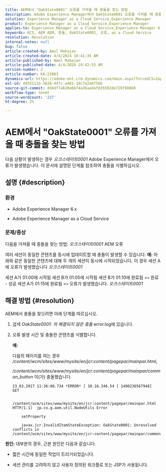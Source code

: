 ```yaml
---
title: AEM에서 "OakState0001" 오류를 가져올 때 충돌을 찾는 방법
description: Adobe Experience Manager에서 OakState0001 오류를 가져올 때 충돌을 찾는 방법에 대해 알아봅니다.
solution: Experience Manager as a Cloud Service,Experience Manager
product: Experience Manager as a Cloud Service,Experience Manager
applies-to: Experience Manager as a Cloud Service,Experience Manager 6.5
keywords: KCS, AEM AEM, 충돌, OakState0001, 오류, as a Cloud Service
resolution: Resolution
internal-notes: null
bug: false
article-created-by: Amol Mahajan
article-created-date: 4/4/2024 10:41:35 AM
article-published-by: Amol Mahajan
article-published-date: 4/4/2024 10:42:53 AM
version-number: 2
article-number: KA-23983
dynamics-url: https://adobe-ent.crm.dynamics.com/main.aspx?forceUCI=1&pagetype=entityrecord&etn=knowledgearticle&id=4af493e6-6ff2-ee11-904c-6045bd006268
exl-id: 4455111b-3628-447c-a481-10c7a2a6f56b
source-git-commit: dd4df7a628a6b74a36aadaf835502de729798860
workflow-type: tm+mt
source-wordcount: '237'
ht-degree: 2%

---
```


# AEM에서 &quot;OakState0001&quot; 오류를 가져올 때 충돌을 찾는 방법


다음 상황이 발생하는 경우 *오크스테이트0001* Adobe Experience Manager에서 오류가 발생했습니다. 이 문서에 설명된 단계를 참조하여 충돌을 식별하십시오.

## 설명 {#description}


### <b>환경</b>

- Adobe Experience Manager 6.x


- Adobe Experience Manager as a Cloud Service




### <b>문제/증상</b>

다음을 가져올 때 충돌을 찾는 방법: *오크스테이트0001* AEM 오류

여러 세션이 동일한 콘텐츠를 동시에 업데이트할 때 충돌이 발생할 수 있습니다.
<b>예:</b>
아래와 같은 동일한 콘텐츠에 대해 두 개의 세션이 동시에 시작되었습니다. 이 경우 세션 A에 오류가 발생했습니다 *오크스테이트0001*

세션 A가 01:00에 시작됨 세션 B가 01:05에 시작됨 세션 B가 01:10에 완료됨 =`>`  완료 - 성공 세션 A가 01:15에 완료됨 =`>`  오류가 발생했습니다. *오크스테이트0001*


## 해결 방법 {#resolution}


AEM에서 충돌을 찾으려면 아래 단계를 따르십시오.

1. 검색 *OakState0001: 의 해결되지 않은 충돌* error.log에 있습니다.


2. 오류 발생 시간 및 충돌한 콘텐츠를 식별합니다.

   <b>예:</b>



   다음의 페이지를 여는 경우 */content/wcm/sites/www/mysite/en/jcr:content/pagepar/mainpar.html*,



   */content/wcm/sites/www/mysite/en/jcr:content/pagepar/mainpar/common_button* 이(가) 충돌했습니다.


   ```
   23.03.2017 11:36:08.734 *ERROR* [ 10.16.146.54 [ 1490236567948]  GET
   
       /content/wcm/sites/www/mysite/en/jcr:content/pagepar/mainpar.html HTTP/1.1]  jp.co.g.aem.util.NodeUtils Error
   
       setProperty
   
       javax.jcr.InvalidItemStateException: OakState0001: Unresolved conflicts in /content/wcm/sites/www/mysite/en/jcr:content/pagepar/mainpar/common_button
   ```



<b>원인:</b>
대부분의 경우, 근본 원인은 다음과 같습니다.

- 짧은 시간에 동일한 작업이 트리거되었습니다.


- 세션 관리를 고려하지 않고 사용자 정의된 워크플로 또는 JSP가 사용됩니다.
